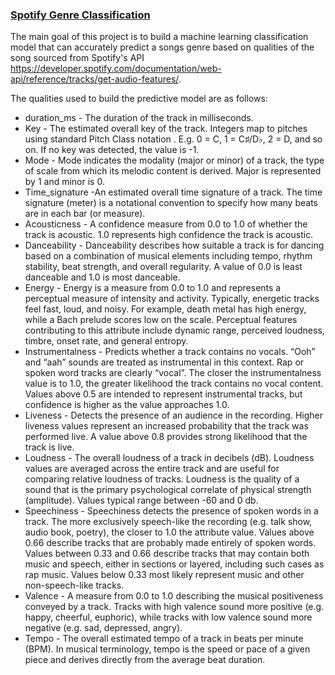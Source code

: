 ### <u>Spotify Genre Classification</u>

The main goal of this project is to build a machine learning classification model that can accurately predict a songs genre based on qualities of the song sourced from Spotify's API https://developer.spotify.com/documentation/web-api/reference/tracks/get-audio-features/.

The qualities used to build the predictive model are as follows:


* duration_ms - The duration of the track in milliseconds.  
* Key - The estimated overall key of the track. Integers map to pitches using standard Pitch Class notation . E.g. 0 = C, 1 = C♯/D♭, 2 = D, and so on. If no key was detected, the value is -1.  
* Mode - Mode indicates the modality (major or minor) of a track, the type of scale from which its melodic content is derived. Major is represented by 1 and minor is 0.    
* Time_signature -An estimated overall time signature of a track. The time signature (meter) is a notational convention to specify how many beats are in each bar (or measure).  
* Acousticness - A confidence measure from 0.0 to 1.0 of whether the track is acoustic. 1.0 represents high confidence the track is acoustic.  
* Danceability - Danceability describes how suitable a track is for dancing based on a combination of musical elements including tempo, rhythm stability, beat strength, and overall regularity. A value of 0.0 is least danceable and 1.0 is most danceable.  
* Energy - Energy is a measure from 0.0 to 1.0 and represents a perceptual measure of intensity and activity. Typically, energetic tracks feel fast, loud, and noisy. For example, death metal has high energy, while a Bach prelude scores low on the scale. Perceptual features contributing to this attribute include dynamic range, perceived loudness, timbre, onset rate, and general entropy.  
* Instrumentalness - Predicts whether a track contains no vocals. “Ooh” and “aah” sounds are treated as instrumental in this context. Rap or spoken word tracks are clearly “vocal”. The closer the instrumentalness value is to 1.0, the greater likelihood the track contains no vocal content. Values above 0.5 are intended to represent instrumental tracks, but confidence is higher as the value approaches 1.0.  
* Liveness - Detects the presence of an audience in the recording. Higher liveness values represent an increased probability that the track was performed live. A value above 0.8 provides strong likelihood that the track is live.  
* Loudness - The overall loudness of a track in decibels (dB). Loudness values are averaged across the entire track and are useful for comparing relative loudness of tracks. Loudness is the quality of a sound that is the primary psychological correlate of physical strength (amplitude). Values typical range between -60 and 0 db.  
* Speechiness - Speechiness detects the presence of spoken words in a track. The more exclusively speech-like the recording (e.g. talk show, audio book, poetry), the closer to 1.0 the attribute value. Values above 0.66 describe tracks that are probably made entirely of spoken words. Values between 0.33 and 0.66 describe tracks that may contain both music and speech, either in sections or layered, including such cases as rap music. Values below 0.33 most likely represent music and other non-speech-like tracks.  
* Valence - A measure from 0.0 to 1.0 describing the musical positiveness conveyed by a track. Tracks with high valence sound more positive (e.g. happy, cheerful, euphoric), while tracks with low valence sound more negative (e.g. sad, depressed, angry).  
* Tempo - The overall estimated tempo of a track in beats per minute (BPM). In musical terminology, tempo is the speed or pace of a given piece and derives directly from the average beat duration.  
